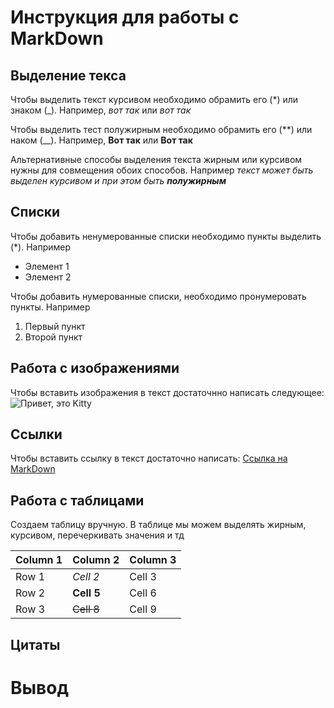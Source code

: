 # Инструкция для работы с MarkDown 

## Выделение текса

Чтобы выделить текст курсивом необходимо обрамить его (*) или знаком (_). Например, *вот так* или _вот так_ 

Чтобы выделить тест полужирным необходимо обрамить его (**) или наком (__). Например, **Вот так** или __Вот так__

Альтернативные способы выделения текста жирным или курсивом нужны для совмещения обоих способов. Например _текст может быть выделен курсивом и при этом быть **полужирным**_

## Списки

Чтобы добавить ненумерованные списки необходимо пункты выделить (*). Например

* Элемент 1
* Элемент 2

Чтобы добавить нумерованные списки, необходимо пронумеровать пункты. Например

1. Первый пункт
2. Второй пункт

## Работа с изображениями

Чтобы вставить изображения в текст достаточнно написать следующее: ![Привет, это Kitty](Kitty.jpg)

## Ссылки

Чтобы вставить ссылку в текст достаточно написать: [Ссылка на MarkDown](https://paulradzkov.com/2014/markdown_cheatsheet/) 

## Работа с таблицами

Создаем таблицу вручную. В таблице мы можем выделять жирным, курсивом, перечеркивать значения и тд

| Column 1 | Column 2 | Column 3 |
|-------|----------|----------|
| Row 1    | *Cell 2*   | Cell 3   |
| Row 2    | **Cell 5**   | Cell 6   |
| Row 3    | ~~Cell 8~~   | Cell 9   |

## Цитаты

# Вывод
